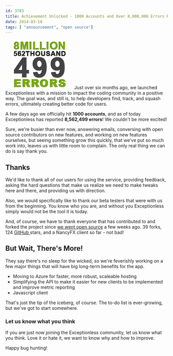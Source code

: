```yaml
---
id: 3783
title: Achievement Unlocked - 1000 Accounts and Over 8,000,000 Errors Reported!
date: 2014-03-10
tags: [ "announcement", "open source"]
---
```

<img loading="lazy" class="alignright size-full wp-image-3789" style="margin-left: 20px; margin-right: 20px;" alt="8 million errors reported" src="/assets/8-million-errors.png" width="174" height="155" data-id="3789" />Just over six months ago, we launched Exceptionless with a mission to impact the coding community in a positive way. The goal was, and still is, to help developers find, track, and squash errors, ultimately creating better code for users.

A few days ago we officially hit **1000 accounts**, and as of today Exceptionless has reported **8,562,499 errors**! We couldn't be more excited!<!--more-->

Sure, we're busier than ever now, answering emails, conversing with open source contributors on new features, and working on new features ourselves, but seeing something grow this quickly, that we've put so much work into, leaves us with little room to complain. The only real thing we can do is say thank you.

## Thanks

We'd like to thank all of our users for using the service, providing feedback, asking the hard questions that make us realize we need to make tweaks here and there, and providing us with direction.

Also, we would specifically like to thank our beta testers that were with us from the beginning. You know who you are, and without you Exceptionless simply would not be the tool it is today.

And, of course, we have to thank everyone that has contributed to and forked the project since [we went open source](/fork-us-exceptionless-goes-open-source/ "Exceptionless Goes Open Source") a few weeks ago. 39 forks, 124 <a title="Exceptionless on GitHub" href="https://github.com/exceptionless/Exceptionless" target="_blank">GitHub </a>stars, and a NancyFX client so far - not bad!

## But Wait, There's More!

They say there's no sleep for the wicked, so we're feverishly working on a few major things that will have big long-term benefits for the app.

* Moving to Azure for faster, more robust, scaleable hosting
* Simplifying the API to make it easier for new clients to be implemented and improve metric reporting
* Javascript client

That's just the tip of the iceberg, of course. The to-do list is ever-growing, but we've got to start somewhere.

### Let us know what you think

If you are just now joining the Exceptionless community, let us know what you think. Love it or hate it, we want to know why and how to improve.

Happy bug hunting!
